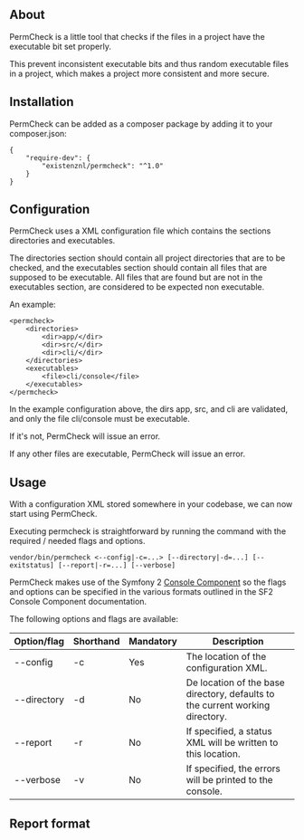 ## About

PermCheck is a little tool that checks if the files in a project have the executable bit set properly.

This prevent inconsistent executable bits and thus random executable files in a project, which makes a project more consistent and more secure.

## Installation

PermCheck can be added as a composer package by adding it to your composer.json:

    {
        "require-dev": {
            "existenznl/permcheck": "^1.0"
        }
    }

## Configuration

PermCheck uses a XML configuration file which contains the sections directories and executables.

The directories section should contain all project directories that are to be checked, and the executables section should contain all files that are supposed to be executable. All files that are found but are not in the executables section, are considered to be expected non executable.

An example:

    <permcheck>
        <directories>
            <dir>app/</dir>
            <dir>src/</dir>
            <dir>cli/</dir>
        </directories>
        <executables>
            <file>cli/console</file>
        </executables>
    </permcheck>

In the example configuration above, the dirs app, src, and cli are validated, and only the file cli/console must be executable.

If it's not, PermCheck will issue an error.

If any other files are executable, PermCheck will issue an error.

## Usage

With a configuration XML stored somewhere in your codebase, we can now start using PermCheck.

Executing permcheck is straightforward by running the command with the required / needed flags and options.

`vendor/bin/permcheck <--config|-c=...> [--directory|-d=...] [--exitstatus] [--report|-r=...] [--verbose]`

PermCheck makes use of the Symfony 2 [Console Component](http://symfony.com/doc/current/components/console/introduction.html) so the flags and options can be specified in the various formats outlined in the SF2 Console Component documentation.

The following options and flags are available:

| Option/flag  | Shorthand | Mandatory | Description                                                                   |
| ------------ |-----------| --------- | ----------------------------------------------------------------------------- |
| --config     | -c        | Yes       | The location of the configuration XML.                                        |
| --directory  | -d        | No        | De location of the base directory, defaults to the current working directory. |
| --report     | -r        | No        | If specified, a status XML will be written to this location.                  |
| --verbose    | -v        | No        | If specified, the errors will be printed to the console.                      |

## Report format


